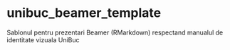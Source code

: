 # unibuc_beamer_template
Sablonul pentru prezentari Beamer (RMarkdown) respectand manualul de identitate vizuala UniBuc
